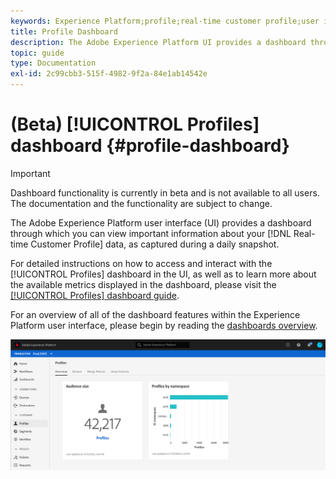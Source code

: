 ```yaml
---
keywords: Experience Platform;profile;real-time customer profile;user interface;UI;customization;profile dashboard;dashboard
title: Profile Dashboard
description: The Adobe Experience Platform UI provides a dashboard through which you can view important information about your Real-time Customer Profile data.
topic: guide
type: Documentation
exl-id: 2c99cbb3-515f-4982-9f2a-84e1ab14542e
---
```

# (Beta) [!UICONTROL Profiles] dashboard {#profile-dashboard}

>[!IMPORTANT]
>
>Dashboard functionality is currently in beta and is not available to all users. The documentation and the functionality are subject to change.

The Adobe Experience Platform user interface (UI) provides a dashboard through which you can view important information about your [!DNL Real-time Customer Profile] data, as captured during a daily snapshot. 

For detailed instructions on how to access and interact with the [!UICONTROL Profiles] dashboard in the UI, as well as to learn more about the available metrics displayed in the dashboard, please visit the [[!UICONTROL Profiles] dashboard guide](../../dashboards/guides/profiles.md).  

For an overview of all of the dashboard features within the Experience Platform user interface, please begin by reading the [dashboards overview](../../dashboards/home.md).

![](../images/profile-dashboard/dashboard-overview.png)

